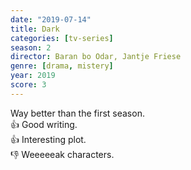 ```yaml
---
date: "2019-07-14"
title: Dark
categories: [tv-series]
season: 2
director: Baran bo Odar, Jantje Friese
genre: [drama, mistery]
year: 2019
score: 3
---
```


Way better than the first season.  
👍 Good writing.  
👍 Interesting plot.  
👎 Weeeeeak characters.
